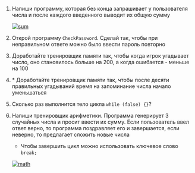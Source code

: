 1. Напиши программу, которая без конца запрашивает у пользователя числа и после каждого введенного выводит их общую сумму

   [![sum](https://camo.githubusercontent.com/3f2205851ec24f6a0cc56e8fdd5a18f12d1cc801/68747470733a2f2f6170692e6d6f6e6f736e61702e636f6d2f7270632f66696c652f646f776e6c6f61643f69643d687674304c73553731426236765461644976393239585657546c4d4f5037)](https://camo.githubusercontent.com/3f2205851ec24f6a0cc56e8fdd5a18f12d1cc801/68747470733a2f2f6170692e6d6f6e6f736e61702e636f6d2f7270632f66696c652f646f776e6c6f61643f69643d687674304c73553731426236765461644976393239585657546c4d4f5037)

2. Открой программу `CheckPassword`. Сделай так, чтобы при неправильном ответе можно было ввести пароль повторно

3. Доработайте тренировщик памяти так, чтобы когда игрок угадывает число, оно становилось больше на 200, а когда ошибается - меньше на 100

4. \* Доработайте тренировщик памяти так, чтобы после десяти правильных угадываний время на запоминание числа начало уменьшаться

5. Сколько раз выполнится тело цикла `while (false) {}`?

6. Напиши тренировщик арифметики. Программа генерирует 3 случайных числа и просит ввести их сумму. Если пользователь ввел ответ верно, то программа поздравляет его и завершается, если неверно, то предлагает сложить новые числа

   - Чтобы завершить цикл можно использовать ключевое слово `break;`

   [![math](https://camo.githubusercontent.com/a56f71abcfd528e6927222fb6765a6734c37a83f/68747470733a2f2f6170692e6d6f6e6f736e61702e636f6d2f7270632f66696c652f646f776e6c6f61643f69643d4276677a36337a32796d4d694c673868565173647248396b463944555361)](https://camo.githubusercontent.com/a56f71abcfd528e6927222fb6765a6734c37a83f/68747470733a2f2f6170692e6d6f6e6f736e61702e636f6d2f7270632f66696c652f646f776e6c6f61643f69643d4276677a36337a32796d4d694c673868565173647248396b463944555361)

